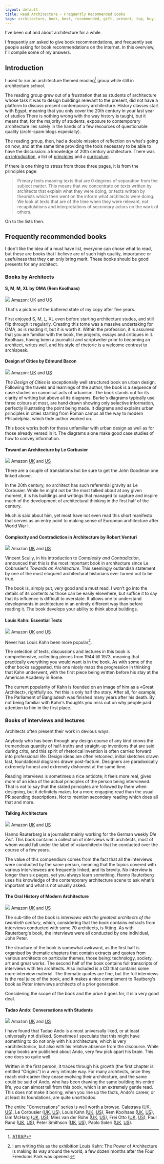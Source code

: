 ```yaml
---
layout: default
title: Read Architecture - Frequently Recommended Books
tags: architecture, book, best, recommended, gift, present, top, buy
---
```



I've been out and about architecture for a while.

I frequently am asked to give book recommendations, and frequently see people
asking for book recommendations on the internet. In this overview, I'll compile
some of my answers.


## Introduction

I used to run an architecture themed reading[^atrap] group while still in
architecture school.

The reading group grew out of a frustration that as students of architecture
whose task it was to design buildings relevant to the present, did not have a
platform to discuss present contemporary architecture. History classes start
with Egypt, meaning that you only cover the 20th century in your last year of
studies There is nothing wrong with the way history is taught, but it means
that, for the majority of students, exposure to contemporary architecture lies
solely in the hands of a few resources of questionable quality (archi-spam
blogs especially).

The reading group, then, had a double mission of reflection on what's going on
now, and at the same time providing the tools necessary to be able to have the
discussion: a knowledge of 20th century architecture. There was [an
introduction](http://atrap.org/about.html), a list of
[principles](http://atrap.org/principles.html) and a
[curriculum](http://atrap.org/curriculum.html).

If there is one thing to stress from those three pages, it is from the
principles page:

> Primary texts meaning texts that are 0 degrees of separation from the subject
> matter. This means that we concentrate on texts written by architects that
> explain what they were doing, or texts written by theorists which then went
> on the inform what architects were doing. We look at texts that are of the
> time when they were relevant, not recapitulations and interpretations of
> secondary actors on the work of others.

On to the lists then.

## Frequently recommended books

I don't like the idea of a must have list, everyone can chose what to read, but
these are books that I believe are of such high quality, importance or
usefulness that they can only bring merit. These books should be good presents
for any architect.

### Books by Architects

#### S, M, M, XL by OMA (Rem Koolhaas)
![](img/smlxl.jpg)
Amazon: [UK](http://www.amazon.co.uk/gp/product/1885254865/ref=as_li_tl?ie=UTF8&camp=1634&creative=19450&creativeASIN=1885254865&linkCode=as2&tag=zmlka-21&linkId=OJRQYJHV2U3T3EGY) 
and [US](http://www.amazon.com/gp/product/1885254865/ref=as_li_tl?ie=UTF8&camp=1789&creative=390957&creativeASIN=1885254865&linkCode=as2&tag=wwwzmlkacom-20&linkId=2E4U57GWC6ZAIGH7)


That's a picture of the battered state of my copy after five years.

First enjoyed S, M, L, XL even before starting architecture studes, and still
flip through it regularly. Creating this tome was a massive undertaking for
OMA, as is reading it, but it is worth it. Within the profession, it is assumed
that you are familiar with the book, the projects, essays and critiques in it.
Koolhaas, having been a journalist and scriptwriter prior to becoming an
architect, writes well, and his style of rhetoric is a welcome contrast to
archispeak.


#### Design of Cities by Edmund Bacon
![](img/design.of.cities.jpg)
Amazon: [UK](http://www.amazon.co.uk/gp/product/0140042369/ref=as_li_tl?ie=UTF8&camp=1634&creative=19450&creativeASIN=0140042369&linkCode=as2&tag=zmlka-21&linkId=HMB4I5ZOP4CBYUMY) 
and [US](http://www.amazon.com/gp/product/0140042369/ref=as_li_tl?ie=UTF8&camp=1789&creative=390957&creativeASIN=0140042369&linkCode=as2&tag=wwwzmlkacom-20&linkId=LVOMIQ6GEECNYPWU)

_The Design of Cities_ is exceptionally well structured book on urban design.
Following the travels and learnings of the author, the book is a sequence of
case studies on canonical acts of urbanism. The book stands out for its clarity
of writing but above all its diagrams. Burke's diagrams typically use three
colours at most,  are hand drawn showing only selective information,  perfectly
illustrating the point being made. It diagrams and explains urban principles in
cities starting from Roman camps all the way to modern Philadelphia, which thde
author worked on.

This book works both for those unfamiliar with urban design as well as for
those already versed in it. The diagrams alone make good case studies of how to
convey information.

#### Toward an Architecture by Le Corbusier
![](img/towards.an.achitecture.jpg)
Amazon [UK](http://www.amazon.co.uk/gp/product/0711228094/ref=as_li_tl?ie=UTF8&camp=1634&creative=19450&creativeASIN=0711228094&linkCode=as2&tag=zmlka-21&linkId=C3SU6Q5PJVWUZ5VX) 
and [US](http://www.amazon.com/gp/product/0892368225/ref=as_li_tl?ie=UTF8&camp=1789&creative=390957&creativeASIN=0892368225&linkCode=as2&tag=wwwzmlkacom-20&linkId=J5DQ3IRDEN6J5IM3)

There are a couple of translations but be sure to get the John Goodman one
linked above.

In the 20th century, no architect has such referential gravity as Le Corbusier.
While he might not be the most talked about at any given moment, it is his
buildings and writings that managed to capture and inspire much of the
development of architectural thinking in the first half of the century.

Much is said about him, yet most have not even read this short manifesto that
serves as an entry point to making sense of European architecture after World
War I.

#### Complexity and Contradiction in Architecture by Robert Venturi
![](img/complexity.and.contradiction.jpg)
Amazon [UK](http://www.amazon.co.uk/gp/product/0870702823/ref=as_li_tl?ie=UTF8&camp=1634&creative=19450&creativeASIN=0870702823&linkCode=as2&tag=zmlka-21)
and [US](http://www.amazon.com/gp/product/0870702823/ref=as_li_tl?ie=UTF8&camp=1789&creative=390957&creativeASIN=0870702823&linkCode=as2&tag=wwwzmlkacom-20)

Vincent Scully, in his  introduction to _Complexity and Contradiction_,
announced that this is the most important book in architecture since Le
Cobrusier's _Towards an Architecture_. This seemingly outlandish statement by
one of the most eloquent architectural historians ever turned out to be true. 

The book is, simply put, very good and a must read. I won't go into the details
of its contents as those can be easily elsewhere, but suffice it to say that
its influence is difficult to overstate. It allows one to understand
developments in architecture in an entirely different way than before reading
it. The book develops your ability to think about buildings.

#### Louis Kahn: Essential Texts
![](img/kahn.essential.texts.jpg)
Amazon [UK](http://www.amazon.co.uk/gp/product/0393731138/ref=as_li_tl?ie=UTF8&camp=1634&creative=19450&creativeASIN=0393731138&linkCode=as2&tag=zmlka-21)
and [US](http://www.amazon.com/gp/product/0393731138/ref=as_li_tl?ie=UTF8&camp=1789&creative=390957&creativeASIN=0393731138&linkCode=as2&tag=wwwzmlkacom-20)

Never has Louis Kahn been more popular[^popular].

The selection of texts, discussions and lectures in this book is comprehensive,
collecting pieces from 1944 till 1973, meaning that practically everything you
would want is in the book. As with some of the other books suggested, this one
nicely maps the progression in thinking that Kahn underwent, with the first
piece being written before his stay at the American Academy in Rome.

The current popularity of Kahn is founded on an image of him as a «Great
Architect», rightfully so. Yet this is only half the story. After all, for
example, The Parliament of Bangladesh was finished many years after his death.
By not being familiar with Kahn's thoughts you miss out on why people paid
attention to him in the first place.

### Books of interviews and lectures

Architects often present their work in devious ways.

Anybody who has been through any design course of any kind knows the tremendous
quantity of half-truths and straight-up inventions that are said during crits,
and this spirit of rhetorical invention is often carried forward into
professional life. Design ideas are often retconed, initial sketches drawn
last, foundational diagrams drawn post-factum. Designers are paradoxically
extremely honest and extremely dishonest at the same time.

Reading interviews is sometimes a nice antidote; it feels more real, gives more
of an idea of the actual principles of the person being interviewed. That is
not to say that the stated principles are followed by them when designing, but
it definitely makes for a more engaging read than the usual PR sounding
descriptions. Not to mention secondary reading which does all that and more.

#### Talking Architecture
![](img/talking.architecture.jpg)
Amazon [UK](http://www.amazon.co.uk/gp/product/3791346849/ref=as_li_tl?ie=UTF8&camp=1634&creative=19450&creativeASIN=3791346849&linkCode=as2&tag=zmlka-21)
and [US](http://www.amazon.com/gp/product/3791340131/ref=as_li_tl?ie=UTF8&camp=1789&creative=390957&creativeASIN=3791340131&linkCode=as2&tag=wwwzmlkacom-20)

Hanno Rauterberg is a journalist mainly working for the German weekly _Die
Zeit_. This book contains a collection of interviews with architects, most of
whom would fall under the label of «starchitect» that he conducted over
the course of a few years.

The value of this compendium comes from the fact that all the interviews were
conducted by the same person, meaning that the topics covered with various
interviewees are frequently linked, and its brevity. No interview is longer
than six pages, yet you always learn something. Hanno Rauterberg uses his
knowledge of the contemporary architecture scene to ask what's important and
what is not usually asked.

#### The Oral History of Modern Architecture
![](img/oral.history.architecture.jpg)
Amazon [UK](http://www.amazon.co.uk/gp/product/0810936690/ref=as_li_tl?ie=UTF8&camp=1634&creative=19450&creativeASIN=0810936690&linkCode=as2&tag=zmlka-21)
and [US](http://www.amazon.com/gp/product/0810936690/ref=as_li_tl?ie=UTF8&camp=1789&creative=390957&creativeASIN=0810936690&linkCode=as2&tag=wwwzmlkacom-20)

The sub-title of the book is _interviews with the greatest architects of the
twentieth century_, which, considering that the book contains extracts from
interviews conducted with some 70 architects, is fitting. As with Rauterberg's
book, the interviews were all conducted by one individual, John Peter.

The structure of the book is somewhat awkward, as the first half is organised
by thematic chapters that contain extracts and quotes from various architects
on particular themes, those being: technology, society, art and great works.
The second half of the book contains full transcripts of interviews with ten
architects. Also included is a CD that contains some more interview material.
The thematic quotes are fine, but the full interviews is the real juice of the
book, and it makes a nice complement to Rautberg's book as Peter interviews
architects of a prior generation.

Considering the scope of the book and the price it goes for, it is a very good
deal.

#### Tadao Ando: Conversations with Students
![](img/ando.conversations.jpg)
Amazon [UK](http://www.amazon.co.uk/gp/product/1616890703/ref=as_li_tl?ie=UTF8&camp=1634&creative=19450&creativeASIN=1616890703&linkCode=as2&tag=zmlka-21)
and [US](http://www.amazon.com/gp/product/1616890703/ref=as_li_tl?ie=UTF8&camp=1789&creative=390957&creativeASIN=1616890703&linkCode=as2&tag=wwwzmlkacom-20)

I have found that Tadao Ando is almost universally liked, or at least
universally not disliked. Sometimes I speculate that this might have something
to do not only with his architecture, which is very «architectonic», but also
with his relative absence from the discourse. While many books are published
about Ando, very few pick apart his brain. This one does so quite well.


Written in the first person, it traces through his growth (the first chapter is
entitled “Origins”) in a very intimate way. For many architects, once they
reach mid-career they cease evolving their architecture, and the same could be
said of Ando, who has been drawing the same building his entire life, you can
almost tell from this book, which is an extremely gentle read. This does not
make it boring, when you line up the facts, Ando's career, or at least its
foundations, are quite unorthodox.

The entire "Conversations" series is well worth a browse. 
Calatrava ([UK](http://www.amazon.co.uk/gp/product/1568983255/ref=as_li_tl?ie=UTF8&camp=1634&creative=19450&creativeASIN=1568983255&linkCode=as2&tag=zmlka-21), 
[US](http://www.amazon.com/gp/product/1568983255/ref=as_li_tl?ie=UTF8&camp=1789&creative=390957&creativeASIN=1568983255&linkCode=as2&tag=wwwzmlkacom-20&linkId=O5LEX6TT2HSKDRJ3)), 
Le Corbusier ([UK](http://www.amazon.co.uk/gp/product/1568981961/ref=as_li_tl?ie=UTF8&camp=1634&creative=19450&creativeASIN=1568981961&linkCode=as2&tag=zmlka-21), 
[US](ttp://www.amazon.com/gp/product/1568981961/ref=as_li_tl?ie=UTF8&camp=1789&creative=390957&creativeASIN=1568981961&linkCode=as2&tag=wwwzmlkacom-20&linkId=YHRP4SINDIPWL7LP)), 
Louis Kahn ([UK](http://www.amazon.co.uk/gp/product/156898149X/ref=as_li_tl?ie=UTF8&camp=1634&creative=19450&creativeASIN=156898149X&linkCode=as2&tag=zmlka-21), 
[US](http://www.amazon.com/gp/product/156898149X/ref=as_li_tl?ie=UTF8&camp=1789&creative=390957&creativeASIN=156898149X&linkCode=as2&tag=wwwzmlkacom-20&linkId=XYLQNWHFMKBKSQVT)), 
Rem Koolhaas ([UK](http://www.amazon.co.uk/gp/product/1885232020/ref=as_li_tl?ie=UTF8&camp=1634&creative=19450&creativeASIN=1885232020&linkCode=as2&tag=zmlka-21), 
[US](http://www.amazon.com/gp/product/1885232020/ref=as_li_tl?ie=UTF8&camp=1789&creative=390957&creativeASIN=1885232020&linkCode=as2&tag=wwwzmlkacom-20&linkId=3UFRC3RAJBZCBQVL)), 
Iam McHarg ([UK](http://www.amazon.co.uk/gp/product/1568986203/ref=as_li_tl?ie=UTF8&camp=1634&creative=19450&creativeASIN=1568986203&linkCode=as2&tag=zmlka-21), 
[US](http://www.amazon.com/gp/product/1568986203/ref=as_li_tl?ie=UTF8&camp=1789&creative=390957&creativeASIN=1568986203&linkCode=as2&tag=wwwzmlkacom-20&linkId=KBFIHNRVCHKKZIUE)), 
Mies van der Rohe ([UK](http://www.amazon.co.uk/gp/product/1568987536/ref=as_li_tl?ie=UTF8&camp=1634&creative=19450&creativeASIN=1568987536&linkCode=as2&tag=zmlka-21), 
[US](http://www.amazon.com/gp/product/1568987536/ref=as_li_tl?ie=UTF8&camp=1789&creative=390957&creativeASIN=1568987536&linkCode=as2&tag=wwwzmlkacom-20&linkId=QWOBRJBKK23LMUSF)), 
Frei Otto ([UK](http://www.amazon.co.uk/gp/product/1568988842/ref=as_li_tl?ie=UTF8&camp=1634&creative=19450&creativeASIN=1568988842&linkCode=as2&tag=zmlka-21), 
[US](http://www.amazon.com/gp/product/1568988842/ref=as_li_tl?ie=UTF8&camp=1789&creative=390957&creativeASIN=1568988842&linkCode=as2&tag=wwwzmlkacom-20&linkId=5ON2HFUVVFXWD54D)), 
Paul Rand ([UK](http://www.amazon.co.uk/gp/product/1568987250/ref=as_li_tl?ie=UTF8&camp=1634&creative=19450&creativeASIN=1568987250&linkCode=as2&tag=zmlka-21), 
[US](http://www.amazon.com/gp/product/1568987250/ref=as_li_tl?ie=UTF8&camp=1789&creative=390957&creativeASIN=1568987250&linkCode=as2&tag=wwwzmlkacom-20&linkId=J3RPNPSWFZHJK2Q6)), 
Peter Smithson ([UK](http://www.amazon.co.uk/gp/product/1568984618/ref=as_li_tl?ie=UTF8&camp=1634&creative=19450&creativeASIN=1568984618&linkCode=as2&tag=zmlka-21), 
[US](http://www.amazon.com/gp/product/1568984618/ref=as_li_tl?ie=UTF8&camp=1789&creative=390957&creativeASIN=1568984618&linkCode=as2&tag=wwwzmlkacom-20&linkId=OLM6HAPUW5MWTGCV)), 
Paolo Soleri ([UK](http://www.amazon.co.uk/gp/product/161689055X/ref=as_li_tl?ie=UTF8&camp=1634&creative=19450&creativeASIN=161689055X&linkCode=as2&tag=zmlka-21), 
[US](http://www.amazon.com/gp/product/161689055X/ref=as_li_tl?ie=UTF8&camp=1789&creative=390957&creativeASIN=161689055X&linkCode=as2&tag=wwwzmlkacom-20&linkId=SJVYWZGCGH5EO2LU)).


[^atrap]: [ATRAP](http://www.atrap.org)

[^popular]: I am writing this as the exhibition Louis Kahn: The Power of Architecture is making its way around the world, a few dozen months after the Four Freedoms Park was opened.






